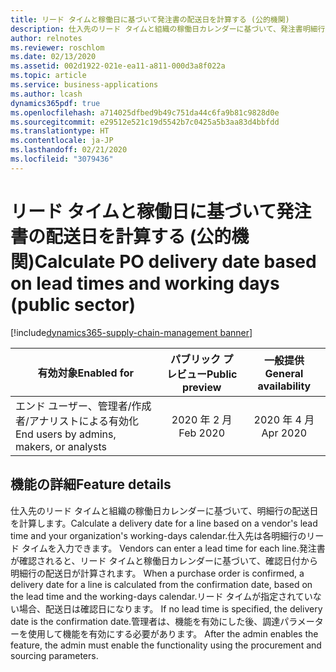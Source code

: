 ```yaml
---
title: リード タイムと稼働日に基づいて発注書の配送日を計算する (公的機関)
description: 仕入先のリード タイムと組織の稼働日カレンダーに基づいて、発注書明細行の配送日を計算します。 この機能は公的機関の構成にのみ適用されます。
author: relnotes
ms.reviewer: roschlom
ms.date: 02/13/2020
ms.assetid: 002d1922-021e-ea11-a811-000d3a8f022a
ms.topic: article
ms.service: business-applications
ms.author: lcash
dynamics365pdf: true
ms.openlocfilehash: a714025dfbed9b49c751da44c6fa9b81c9828d0e
ms.sourcegitcommit: e29512e521c19d5542b7c0425a5b3aa83d4bbfdd
ms.translationtype: HT
ms.contentlocale: ja-JP
ms.lasthandoff: 02/21/2020
ms.locfileid: "3079436"
---
```

# <a name="calculate-po-delivery-date-based-on-lead-times-and-working-days-public-sector"></a><span data-ttu-id="9bcd9-104">リード タイムと稼働日に基づいて発注書の配送日を計算する (公的機関)</span><span class="sxs-lookup"><span data-stu-id="9bcd9-104">Calculate PO delivery date based on lead times and working days (public sector)</span></span>
[!include[dynamics365-supply-chain-management banner](../includes/dynamics365-supply-chain-management.md)]

| <span data-ttu-id="9bcd9-105">有効対象</span><span class="sxs-lookup"><span data-stu-id="9bcd9-105">Enabled for</span></span>    |  <span data-ttu-id="9bcd9-106">パブリック プレビュー</span><span class="sxs-lookup"><span data-stu-id="9bcd9-106">Public preview</span></span> | <span data-ttu-id="9bcd9-107">一般提供</span><span class="sxs-lookup"><span data-stu-id="9bcd9-107">General availability</span></span> | 
| ---------- | :----------: |:----------: |
|<span data-ttu-id="9bcd9-108">エンド ユーザー、管理者/作成者/アナリストによる有効化</span><span class="sxs-lookup"><span data-stu-id="9bcd9-108">End users by admins, makers, or analysts</span></span>|<span data-ttu-id="9bcd9-109">2020 年 2 月</span><span class="sxs-lookup"><span data-stu-id="9bcd9-109">Feb 2020</span></span>| <span data-ttu-id="9bcd9-110">2020 年 4 月</span><span class="sxs-lookup"><span data-stu-id="9bcd9-110">Apr 2020</span></span>|






## <a name="feature-details"></a><span data-ttu-id="9bcd9-111">機能の詳細</span><span class="sxs-lookup"><span data-stu-id="9bcd9-111">Feature details</span></span>
<!--feature detail start -->
<span data-ttu-id="9bcd9-112">仕入先のリード タイムと組織の稼働日カレンダーに基づいて、明細行の配送日を計算します。</span><span class="sxs-lookup"><span data-stu-id="9bcd9-112">Calculate a delivery date for a line based on a vendor's lead time and your organization's working-days calendar.</span></span><span data-ttu-id="9bcd9-113">仕入先は各明細行のリード タイムを入力できます。</span><span class="sxs-lookup"><span data-stu-id="9bcd9-113"> Vendors can enter a lead time for each line.</span></span><span data-ttu-id="9bcd9-114">発注書が確認されると、リード タイムと稼働日カレンダーに基づいて、確認日付から明細行の配送日が計算されます。</span><span class="sxs-lookup"><span data-stu-id="9bcd9-114"> When a purchase order is confirmed, a delivery date for a line is calculated from the confirmation date, based on the lead time and the working-days calendar.</span></span><span data-ttu-id="9bcd9-115">リード タイムが指定されていない場合、配送日は確認日になります。</span><span class="sxs-lookup"><span data-stu-id="9bcd9-115"> If no lead time is specified, the delivery date is the confirmation date.</span></span><span data-ttu-id="9bcd9-116">管理者は、機能を有効にした後、調達パラメーターを使用して機能を有効にする必要があります。</span><span class="sxs-lookup"><span data-stu-id="9bcd9-116"> After the admin enables the feature, the admin must enable the functionality using the procurement and sourcing parameters.</span></span>
<!--feature detail end -->









